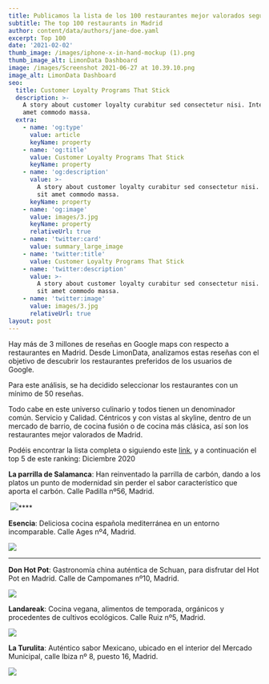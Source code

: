 ```yaml
---
title: Publicamos la lista de los 100 restaurantes mejor valorados según Google Maps
subtitle: The top 100 restaurants in Madrid
author: content/data/authors/jane-doe.yaml
excerpt: Top 100
date: '2021-02-02'
thumb_image: /images/iphone-x-in-hand-mockup (1).png
thumb_image_alt: LimonData Dashboard
image: /images/Screenshot 2021-06-27 at 10.39.10.png
image_alt: LimonData Dashboard
seo:
  title: Customer Loyalty Programs That Stick
  description: >-
    A story about customer loyalty curabitur sed consectetur nisi. Integer sit
    amet commodo massa.
  extra:
    - name: 'og:type'
      value: article
      keyName: property
    - name: 'og:title'
      value: Customer Loyalty Programs That Stick
      keyName: property
    - name: 'og:description'
      value: >-
        A story about customer loyalty curabitur sed consectetur nisi. Integer
        sit amet commodo massa.
      keyName: property
    - name: 'og:image'
      value: images/3.jpg
      keyName: property
      relativeUrl: true
    - name: 'twitter:card'
      value: summary_large_image
    - name: 'twitter:title'
      value: Customer Loyalty Programs That Stick
    - name: 'twitter:description'
      value: >-
        A story about customer loyalty curabitur sed consectetur nisi. Integer
        sit amet commodo massa.
    - name: 'twitter:image'
      value: images/3.jpg
      relativeUrl: true
layout: post
---
```



Hay más de 3 millones de reseñas en Google maps con respecto a restaurantes en Madrid. Desde LimonData, analizamos estas reseñas con el objetivo de descubrir los restaurantes preferidos de los usuarios de Google. 

Para este análisis, se ha decidido seleccionar los restaurantes con un mínimo de 50 reseñas.

Todo cabe en este universo culinario y todos tienen un denominador común. Servicio y Calidad. Céntricos y con vistas al skyline, dentro de un mercado de barrio, de cocina fusión o de cocina más clásica, así son los restaurantes mejor valorados de Madrid.

Podéis encontrar la lista completa o siguiendo este [link](https://datastudio.google.com/s/vNjH7bfXuKU), y a continuación el top 5 de este ranking: Diciembre 2020




**La parrilla de Salamanca**: Han reinventado la parrilla de carbón, dando a los platos un punto de modernidad sin perder el sabor característico que aporta el carbón. Calle Padilla nº56, Madrid.

 ![](https://lh4.googleusercontent.com/77OpPpM0L0XWia2avzZhXR7RoJ1pH3QE0kPTLf2mLyaGIYIOr-4WaFqbqfAMgv1LvaT2SKbs8p55trj0\_aDnsqD3P7Hq2KMBYGqww2bj3qCuDEiDYsIED1jmS-74y-IRUe9Rr9NQ)****

**Esencia**: Deliciosa cocina española mediterránea en un entorno incomparable. Calle Ages nº4, Madrid.

![](https://lh4.googleusercontent.com/uIn4d4dOPGIvnc5K3ulXX6T1uLVplsSA9kszcKDlkD3LevsVtfP6NMaIPnx61CDO7GgmslzLgrgRP4SxlSHCvHrvnoxXDJjb6NcVBINX5DEYhFv7GhmhpuWf6RoM44Y5V6dnX-Ra)

****

**Don Hot Pot**: Gastronomía china auténtica de Schuan, para disfrutar del Hot Pot en Madrid. Calle de Campomanes nº10, Madrid.

![](https://lh6.googleusercontent.com/ait03mVv4iKYzud6JhjIJjlwDYPKprPo6PpL4EmyNamOBppF9WJ_Psm65YxFwqmExynmW6Jdgsr1XBC3kDWie6emR3L1OhdNU3hUhh5kgXJRdRsQ1-OgSFwDHRTZzuat45XQqYgH)



**Landareak**: Cocina vegana, alimentos de temporada, orgánicos y procedentes de cultivos ecológicos. Calle Ruiz nº5, Madrid.

![](https://lh6.googleusercontent.com/\_EcRUyqQJEKEUPNUNom3-v6kRRoO49HNXrFwJE22PNbpMsWd0GCT9WVtUXud3el4gM-Ri_PD4RnIHU_ldqodJqlvWQTWJ56gr6I-\_p-cL5SFEJGDy1Tgfd0ONIhwLN1RVbTNOksI)


**La Turulita**: Auténtico sabor Mexicano, ubicado en el interior del Mercado Municipal, calle Ibiza nº 8, puesto 16, Madrid.



![](https://lh5.googleusercontent.com/Kgqd12BedbgdCebI-whjAkz5LMCPTcK31o3dQXzGf7Guofhuhf4YmdBTe6S8TguYNU4igQ486g8GYdKY532yVFfTv0Ef1cIl2GGbQjcSZB5WjDVKe2FeCjgcAq6MqkJOVM7JzsGS)

